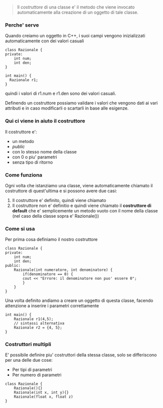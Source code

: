 >Il *costruttore* di una classe e' il metodo che viene invocato automaticamente alla creazione di un oggetto di tale classe.

### Perche' serve
Quando creiamo un oggetto in C++, i suoi campi vengono inizializzati automaticamente con dei valori casuali
```
class Razionale {
private: 
	int num;
	int den;
}

int main() {
  Razionale r1;
}
```
quindi i valori di r1.num e r1.den sono dei valori casuali.

Definendo un costruttore possiamo validare i valori che vengono dati ai vari attributi e in caso modificarli o scartarli in base alle esigenze.
### Qui ci viene in aiuto il costruttore
Il costruttore e':
- un metodo
- *public*
- con lo stesso nome della classe
- con 0 o piu' parametri
- senza tipo di ritorno

### Come funziona
Ogni volta che istanziamo una classe, viene automaticamente chiamato il costruttore di quest'ultima e si possono avere due casi: 
1. Il costruttore e' definito, quindi viene chiamato
2. Il costruttore non e' definitio e quindi viene chiamato il **costruttore di default** che e' semplicemente un metodo vuoto con il nome della classe (nel caso della classe sopra e' Razionale())

### Come si usa
Per prima cosa definiamo il nostro costruttore
```
class Razionale {
private: 
	int num;
	int den;
public: 
	Razionale(int numeratore, int denominatore) {
		if(denominatore == 0) {
		cout << "Errore: il denominatore non puo' essere 0";
		}
	}
}

```
Una volta definito andiamo a creare un oggetto di questa classe, facendo attenzione a inserire i parametri correttamente
```
int main() {
	Razionale r1(4,5);
	// sintassi alternativa
	Razionale r2 = {4, 5};
}
```

### Costruttori multipli
E' possibile definire piu' costruttori della stessa classe, solo se differiscono per una delle due cose:
- Per tipi di parametri
- Per numero di parametri
```
class Razionale {
	Razionale(){}
	Razionale(int x, int y){}
	Razionale(float x, float z)
}
```
